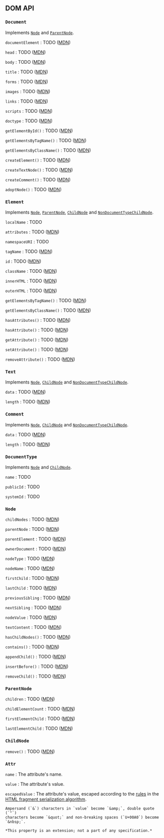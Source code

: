 DOM API
-------

### `Document`

Implements [`Node`] and [`ParentNode`].

`documentElement`
:   TODO ([MDN](https://developer.mozilla.org/en-US/docs/Web/API/document.documentElement))

`head`
:   TODO ([MDN](https://developer.mozilla.org/en-US/docs/Web/API/Document.head))

`body`
:   TODO ([MDN](https://developer.mozilla.org/en-US/docs/Web/API/Document.body))

`title`
:   TODO ([MDN](https://developer.mozilla.org/en-US/docs/Web/API/Document.title))

`forms`
:   TODO ([MDN](https://developer.mozilla.org/en-US/docs/Web/API/Document.forms))

`images`
:   TODO ([MDN](https://developer.mozilla.org/en-US/docs/Web/API/Document.images))

`links`
:   TODO ([MDN](https://developer.mozilla.org/en-US/docs/Web/API/Document.links))

`scripts`
:   TODO ([MDN](https://developer.mozilla.org/en-US/docs/Web/API/Document.scripts))

`doctype`
:   TODO ([MDN](#documenttype))

`getElementById()`
:   TODO ([MDN](https://developer.mozilla.org/en-US/docs/Web/API/Document.getElementById))

`getElementsByTagName()`
:   TODO ([MDN](https://developer.mozilla.org/en-US/docs/Web/API/document.getElementsByTagName))

`getElementsByClassName()`
:   TODO ([MDN](https://developer.mozilla.org/en-US/docs/Web/API/Document.getElementsByClassName))

`createElement()`
:   TODO ([MDN](https://developer.mozilla.org/en-US/docs/Web/API/document.createElement))

`createTextNode()`
:   TODO ([MDN](https://developer.mozilla.org/en-US/docs/Web/API/document.createTextNode))

`createComment()`
:   TODO ([MDN](https://developer.mozilla.org/en-US/docs/Web/API/document.createComment))

`adoptNode()`
:   TODO ([MDN](https://developer.mozilla.org/en-US/docs/Web/API/document.adoptNode))

### `Element`

Implements [`Node`], [`ParentNode`], [`ChildNode`] and
[`NonDocumentTypeChildNode`].

`localName`
:   TODO

`attributes`
:   TODO ([MDN](https://developer.mozilla.org/en-US/docs/Web/API/Element.attributes))

`namespaceURI`
:   TODO

`tagName`
:   TODO ([MDN](https://developer.mozilla.org/en-US/docs/Web/API/Element.tagName))

`id`
:   TODO ([MDN](https://developer.mozilla.org/en-US/docs/Web/API/Element.id))

`className`
:   TODO ([MDN](https://developer.mozilla.org/en-US/docs/Web/API/Element.className))

`innerHTML`
:   TODO ([MDN](https://developer.mozilla.org/en-US/docs/Web/API/Element.innerHTML))

`outerHTML`
:   TODO ([MDN](https://developer.mozilla.org/en-US/docs/Web/API/Element.outerHTML))

`getElementsByTagName()`
:   TODO ([MDN](https://developer.mozilla.org/en-US/docs/Web/API/Element.getElementsByTagName))

`getElementsByClassName()`
:   TODO ([MDN](https://developer.mozilla.org/en-US/docs/Web/API/Element.getElementsByClassName))

`hasAttributes()`
:   TODO ([MDN](https://developer.mozilla.org/en-US/docs/Web/API/Element.hasAttributes))

`hasAttribute()`
:   TODO ([MDN](https://developer.mozilla.org/en-US/docs/Web/API/Element.hasAttribute))

`getAttribute()`
:   TODO ([MDN](https://developer.mozilla.org/en-US/docs/Web/API/Element.getAttribute))

`setAttribute()`
:   TODO ([MDN](https://developer.mozilla.org/en-US/docs/Web/API/Element.setAttribute))

`removeAttribute()`
:   TODO ([MDN](https://developer.mozilla.org/en-US/docs/Web/API/Element.removeAttribute))

### `Text`

Implements [`Node`], [`ChildNode`] and [`NonDocumentTypeChildNode`].

`data`
:   TODO ([MDN](https://developer.mozilla.org/en-US/docs/Web/API/CharacterData#Properties))

`length`
:   TODO ([MDN](https://developer.mozilla.org/en-US/docs/Web/API/CharacterData#Properties))

### `Comment`

Implements [`Node`], [`ChildNode`] and [`NonDocumentTypeChildNode`].

`data`
:   TODO ([MDN](https://developer.mozilla.org/en-US/docs/Web/API/CharacterData#Properties))

`length`
:   TODO ([MDN](https://developer.mozilla.org/en-US/docs/Web/API/CharacterData#Properties))

### `DocumentType`

Implements [`Node`] and [`ChildNode`].

`name`
:   TODO

`publicId`
:   TODO

`systemId`
:   TODO

### `Node`

`childNodes`
:   TODO ([MDN](https://developer.mozilla.org/en-US/docs/Web/API/Node.childNodes))

`parentNode`
:   TODO ([MDN](https://developer.mozilla.org/en-US/docs/Web/API/Node.parentNode))

`parentElement`
:   TODO ([MDN](https://developer.mozilla.org/en-US/docs/Web/API/Node.parentElement))

`ownerDocument`
:   TODO ([MDN](https://developer.mozilla.org/en-US/docs/Web/API/Node.ownerDocument))

`nodeType`
:   TODO ([MDN](https://developer.mozilla.org/en-US/docs/Web/API/Node.nodeType))

`nodeName`
:   TODO ([MDN](https://developer.mozilla.org/en-US/docs/Web/API/Node.nodeName))

`firstChild`
:   TODO ([MDN](https://developer.mozilla.org/en-US/docs/Web/API/Node.firstChild))

`lastChild`
:   TODO ([MDN](https://developer.mozilla.org/en-US/docs/Web/API/Node.lastChild))

`previousSibling`
:   TODO ([MDN](https://developer.mozilla.org/en-US/docs/Web/API/Node.previousSibling))

`nextSibling`
:   TODO ([MDN](https://developer.mozilla.org/en-US/docs/Web/API/Node.nextSibling))

`nodeValue`
:   TODO ([MDN](https://developer.mozilla.org/en-US/docs/Web/API/Node.nodeValue))

`textContent`
:   TODO ([MDN](https://developer.mozilla.org/en-US/docs/Web/API/Node.textContent))

`hasChildNodes()`
:   TODO ([MDN](https://developer.mozilla.org/en-US/docs/Web/API/Node.hasChildNodes))

`contains()`
:   TODO ([MDN](https://developer.mozilla.org/en-US/docs/Web/API/Node.contains))

`appendChild()`
:   TODO ([MDN](https://developer.mozilla.org/en-US/docs/Web/API/Node.appendChild))

`insertBefore()`
:   TODO ([MDN](https://developer.mozilla.org/en-US/docs/Web/API/Node.insertBefore))

`removeChild()`
:   TODO ([MDN](https://developer.mozilla.org/en-US/docs/Web/API/Node.removeChild))

### `ParentNode`

`children`
:   TODO ([MDN](https://developer.mozilla.org/en-US/docs/Web/API/ParentNode.children))

`childElementCount`
:   TODO ([MDN](https://developer.mozilla.org/en-US/docs/Web/API/ParentNode.childElementCount))

`firstElementChild`
:   TODO ([MDN](https://developer.mozilla.org/en-US/docs/Web/API/ParentNode.firstElementChild))

`lastElementChild`
:   TODO ([MDN](https://developer.mozilla.org/en-US/docs/Web/API/ParentNode.lastElementChild))

### `ChildNode`

`remove()`
:   TODO ([MDN](https://developer.mozilla.org/en-US/docs/Web/API/ChildNode.remove))

### `Attr`

`name`
:   The attribute's name.

`value`
:   The attribute's value.

`escapedValue`
:   The attribute's value, escaped according to the [rules][escapingString]
    in the [HTML fragment serialization algorithm].

    Ampersand (`&`) characters in `value` become `&amp;`, double quote (`"`)
    characters become `&quot;` and non-breaking spaces (`U+00A0`) become
    `&nbsp;`.

    *This property is an extension; not a part of any specification.*


[`Document`]: #document
[`Element`]: #element
[`Attr`]: #attr
[`Node`]: #node
[`ParentNode`]: #parentnode
[`ChildNode`]: #childnode
[`NonDocumentTypeChildNode`]: https://developer.mozilla.org/en-US/docs/Web/API/NonDocumentTypeChildNode
[escapingString]: http://www.w3.org/TR/html5/syntax.html#escapingString
[HTML fragment serialization algorithm]: http://www.w3.org/TR/html5/syntax.html#html-fragment-serialization-algorithm

